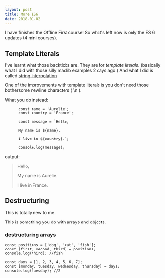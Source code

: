 ```yaml
---
layout: post
title: More ES6
date: 2018-01-02
---
```


I have finished the Offline First course! So what's left now is only the ES 6 updates (4 mini courses).

## Template Literals

I've learnt what those backticks are. They are for *template literals*. (basically what I did with those silly madlib examples 2 days ago.)
And what I did is called [string interpolation](https://en.wikipedia.org/wiki/String_interpolation)

One of the improvements with template literals is you don't need those bothersome newline characters ( \n ).

What you do instead:

          const name = 'Aurelie';
          const country = 'France';

          const message = `Hello,

          My name is ${name}.

          I live in ${country}.`;

          console.log(message);
          
  output:
  
> Hello,
>
> My name is Aurelie.
>
> I live in France.

## Destructuring

This is totally new to me. 

This is something you do with arrays and objects.

### destructuring arrays

    const positions = ['dog', 'cat', 'fish'];
    const [first, second, third] = positions;
    console.log(third); //fish

    const days = [1, 2, 3, 4, 5, 6, 7];
    const [monday, tuesday, wednesday, thursday] = days;
    console.log(tuesday); //2



